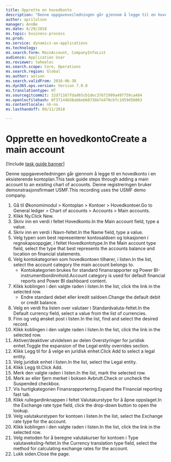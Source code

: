 ```yaml
--- 
title: Opprette en hovedkonto
description: "Denne oppgaveveiledningen går gjennom å legge til en hovedkonto i en eksisterende kontoplan."
author: aprilolson
manager: AnnBe
ms.date: 8/29/2018
ms.topic: business-process
ms.prod: 
ms.service: dynamics-ax-applications
ms.technology: 
ms.search.form: MainAccount, CompanyInfoList
audience: Application User
ms.reviewer: twheeloc
ms.search.scope: Core, Operations
ms.search.region: Global
ms.author: aolson
ms.search.validFrom: 2016-06-30
ms.dyn365.ops.version: Version 7.0.0
ms.translationtype: HT
ms.sourcegitcommit: 32d71167fdad65cb1dec37671999a497759ca484
ms.openlocfilehash: 0f37144b58ab6eb6873bb7e470cbfc1d59d56863
ms.contentlocale: nb-no
ms.lasthandoff: 09/11/2018

---
```

# <a name="create-a-main-account"></a><span data-ttu-id="fe88d-103">Opprette en hovedkonto</span><span class="sxs-lookup"><span data-stu-id="fe88d-103">Create a main account</span></span>

[!include [task guide banner](../../includes/task-guide-banner.md)]

<span data-ttu-id="fe88d-104">Denne oppgaveveiledningen går gjennom å legge til en hovedkonto i en eksisterende kontoplan.</span><span class="sxs-lookup"><span data-stu-id="fe88d-104">This task guide steps through adding a main account to an existing chart of accounts.</span></span> <span data-ttu-id="fe88d-105">Denne registreringen bruker demonstrasjonsfirmaet USMF.</span><span class="sxs-lookup"><span data-stu-id="fe88d-105">This recording uses the USMF demo company.</span></span>  

1. <span data-ttu-id="fe88d-106">Gå til Økonomimodul > Kontoplan > Kontoer > Hovedkontoer.</span><span class="sxs-lookup"><span data-stu-id="fe88d-106">Go to General ledger > Chart of accounts > Accounts > Main accounts.</span></span>
2. <span data-ttu-id="fe88d-107">Klikk Ny.</span><span class="sxs-lookup"><span data-stu-id="fe88d-107">Click New.</span></span>
3. <span data-ttu-id="fe88d-108">Skriv inn en verdi i feltet Hovedkonto.</span><span class="sxs-lookup"><span data-stu-id="fe88d-108">In the Main account field, type a value.</span></span>
4. <span data-ttu-id="fe88d-109">Skriv inn en verdi i Navn-feltet.</span><span class="sxs-lookup"><span data-stu-id="fe88d-109">In the Name field, type a value.</span></span>
5. <span data-ttu-id="fe88d-110">Velg typen som best representerer kontosaldoen og lokasjonen i regnskapsoppgjør, i feltet Hovedkontotype.</span><span class="sxs-lookup"><span data-stu-id="fe88d-110">In the Main account type field, select the type that best represents the accounts balance and location on financial statements.</span></span>
6. <span data-ttu-id="fe88d-111">Velg kontokategorien som hovedkontoen tilhører, i listen.</span><span class="sxs-lookup"><span data-stu-id="fe88d-111">In the list, select the account category the main account belongs to.</span></span>
    * <span data-ttu-id="fe88d-112">Kontokategorien brukes for standard finansrapporter og Power BI-instrumentbordinnhold.</span><span class="sxs-lookup"><span data-stu-id="fe88d-112">Account category is used for default financial reports and Power BI dashboard content.</span></span>  
7. <span data-ttu-id="fe88d-113">Klikk koblingen i den valgte raden i listen.</span><span class="sxs-lookup"><span data-stu-id="fe88d-113">In the list, click the link in the selected row.</span></span>
    * <span data-ttu-id="fe88d-114">Endre standard debet eller kredit saldoen.</span><span class="sxs-lookup"><span data-stu-id="fe88d-114">Change the default debit or credit balance.</span></span>  
8. <span data-ttu-id="fe88d-115">Velg en verdi fra listen over valutaer i Standardvaluta-feltet.</span><span class="sxs-lookup"><span data-stu-id="fe88d-115">In the Default currency field, select a value from the list of currencies.</span></span>
9. <span data-ttu-id="fe88d-116">Finn og velg ønsket post i listen.</span><span class="sxs-lookup"><span data-stu-id="fe88d-116">In the list, find and select the desired record.</span></span>
10. <span data-ttu-id="fe88d-117">Klikk koblingen i den valgte raden i listen.</span><span class="sxs-lookup"><span data-stu-id="fe88d-117">In the list, click the link in the selected row.</span></span>
11. <span data-ttu-id="fe88d-118">Aktiver/deaktiver utvidelsen av delen Overstyringer for juridisk enhet.</span><span class="sxs-lookup"><span data-stu-id="fe88d-118">Toggle the expansion of the Legal entity overrides section.</span></span>
12. <span data-ttu-id="fe88d-119">Klikk Legg til for å velge en juridisk enhet.</span><span class="sxs-lookup"><span data-stu-id="fe88d-119">Click Add to select a legal entity.</span></span>
13. <span data-ttu-id="fe88d-120">Velg juridisk enhet i listen.</span><span class="sxs-lookup"><span data-stu-id="fe88d-120">In the list, select the Legal entity.</span></span>
14. <span data-ttu-id="fe88d-121">Klikk Legg til.</span><span class="sxs-lookup"><span data-stu-id="fe88d-121">Click Add.</span></span>
15. <span data-ttu-id="fe88d-122">Merk den valgte raden i listen.</span><span class="sxs-lookup"><span data-stu-id="fe88d-122">In the list, mark the selected row.</span></span>
16. <span data-ttu-id="fe88d-123">Merk av eller fjern merket i boksen Avbrutt.</span><span class="sxs-lookup"><span data-stu-id="fe88d-123">Check or uncheck the Suspended checkbox.</span></span>
17. <span data-ttu-id="fe88d-124">Vis hurtigkategorien Finansrapportering.</span><span class="sxs-lookup"><span data-stu-id="fe88d-124">Expand the Financial reporting fast tab.</span></span>
18. <span data-ttu-id="fe88d-125">Klikk rullegardinknappen i feltet Valutakurstype for å åpne oppslaget.</span><span class="sxs-lookup"><span data-stu-id="fe88d-125">In the Exchange rate type field, click the drop-down button to open the lookup.</span></span>
19. <span data-ttu-id="fe88d-126">Velg valutakurstypen for kontoen i listen.</span><span class="sxs-lookup"><span data-stu-id="fe88d-126">In the list, select the Exchange rate type for the account.</span></span>
20. <span data-ttu-id="fe88d-127">Klikk koblingen i den valgte raden i listen.</span><span class="sxs-lookup"><span data-stu-id="fe88d-127">In the list, click the link in the selected row.</span></span>
21. <span data-ttu-id="fe88d-128">Velg metoden for å beregne valutakurser for kontoen i Type valutaveksling-feltet.</span><span class="sxs-lookup"><span data-stu-id="fe88d-128">In the Currency translation type field, select the method for calculating exchange rates for the account.</span></span>
22. <span data-ttu-id="fe88d-129">Lukk siden.</span><span class="sxs-lookup"><span data-stu-id="fe88d-129">Close the page.</span></span>


